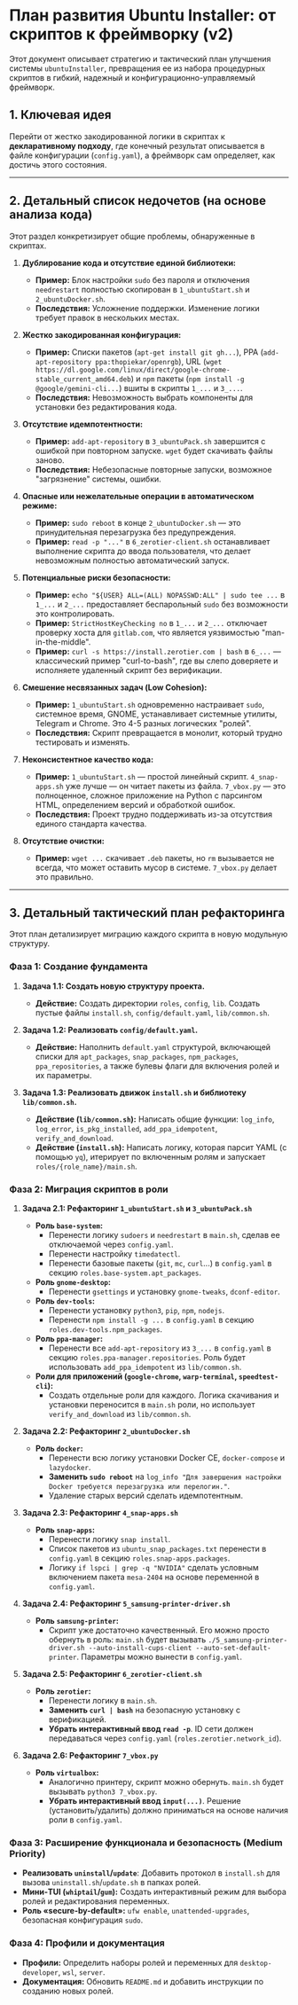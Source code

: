 # План развития Ubuntu Installer: от скриптов к фреймворку (v2)

Этот документ описывает стратегию и тактический план улучшения системы `ubuntuInstaller`, превращения ее из набора процедурных скриптов в гибкий, надежный и конфигурационно-управляемый фреймворк.

## 1. Ключевая идея

Перейти от жестко закодированной логики в скриптах к **декларативному подходу**, где конечный результат описывается в файле конфигурации (`config.yaml`), а фреймворк сам определяет, как достичь этого состояния.

---

## 2. Детальный список недочетов (на основе анализа кода)

Этот раздел конкретизирует общие проблемы, обнаруженные в скриптах.

1.  **Дублирование кода и отсутствие единой библиотеки:**
    *   **Пример:** Блок настройки `sudo` без пароля и отключения `needrestart` полностью скопирован в `1_ubuntuStart.sh` и `2_ubuntuDocker.sh`.
    *   **Последствия:** Усложнение поддержки. Изменение логики требует правок в нескольких местах.

2.  **Жестко закодированная конфигурация:**
    *   **Пример:** Списки пакетов (`apt-get install git gh...`), PPA (`add-apt-repository ppa:thopiekar/openrgb`), URL (`wget https://dl.google.com/linux/direct/google-chrome-stable_current_amd64.deb`) и `npm` пакеты (`npm install -g @google/gemini-cli...`) вшиты в скрипты `1_...` и `3_...`.
    *   **Последствия:** Невозможность выбрать компоненты для установки без редактирования кода.

3.  **Отсутствие идемпотентности:**
    *   **Пример:** `add-apt-repository` в `3_ubuntuPack.sh` завершится с ошибкой при повторном запуске. `wget` будет скачивать файлы заново.
    *   **Последствия:** Небезопасные повторные запуски, возможное "загрязнение" системы, ошибки.

4.  **Опасные или нежелательные операции в автоматическом режиме:**
    *   **Пример:** `sudo reboot` в конце `2_ubuntuDocker.sh` — это принудительная перезагрузка без предупреждения.
    *   **Пример:** `read -p "..."` в `6_zerotier-client.sh` останавливает выполнение скрипта до ввода пользователя, что делает невозможным полностью автоматический запуск.

5.  **Потенциальные риски безопасности:**
    *   **Пример:** `echo "${USER} ALL=(ALL) NOPASSWD:ALL" | sudo tee ...` в `1_...` и `2_...` предоставляет беспарольный `sudo` без возможности это контролировать.
    *   **Пример:** `StrictHostKeyChecking no` в `1_...` и `2_...` отключает проверку хоста для `gitlab.com`, что является уязвимостью "man-in-the-middle".
    *   **Пример:** `curl -s https://install.zerotier.com | bash` в `6_...` — классический пример "curl-to-bash", где вы слепо доверяете и исполняете удаленный скрипт без верификации.

6.  **Смешение несвязанных задач (Low Cohesion):**
    *   **Пример:** `1_ubuntuStart.sh` одновременно настраивает `sudo`, системное время, GNOME, устанавливает системные утилиты, Telegram и Chrome. Это 4-5 разных логических "ролей".
    *   **Последствия:** Скрипт превращается в монолит, который трудно тестировать и изменять.

7.  **Неконсистентное качество кода:**
    *   **Пример:** `1_ubuntuStart.sh` — простой линейный скрипт. `4_snap-apps.sh` уже лучше — он читает пакеты из файла. `7_vbox.py` — это полноценное, сложное приложение на Python с парсингом HTML, определением версий и обработкой ошибок.
    *   **Последствия:** Проект трудно поддерживать из-за отсутствия единого стандарта качества.

8.  **Отсутствие очистки:**
    *   **Пример:** `wget ...` скачивает `.deb` пакеты, но `rm` вызывается не всегда, что может оставить мусор в системе. `7_vbox.py` делает это правильно.

---

## 3. Детальный тактический план рефакторинга

Этот план детализирует миграцию каждого скрипта в новую модульную структуру.

### Фаза 1: Создание фундамента

1.  **Задача 1.1: Создать новую структуру проекта.**
    *   **Действие:** Создать директории `roles`, `config`, `lib`. Создать пустые файлы `install.sh`, `config/default.yaml`, `lib/common.sh`.

2.  **Задача 1.2: Реализовать `config/default.yaml`.**
    *   **Действие:** Наполнить `default.yaml` структурой, включающей списки для `apt_packages`, `snap_packages`, `npm_packages`, `ppa_repositories`, а также булевы флаги для включения ролей и их параметры.

3.  **Задача 1.3: Реализовать движок `install.sh` и библиотеку `lib/common.sh`.**
    *   **Действие (`lib/common.sh`):** Написать общие функции: `log_info`, `log_error`, `is_pkg_installed`, `add_ppa_idempotent`, `verify_and_download`.
    *   **Действие (`install.sh`):** Написать логику, которая парсит YAML (с помощью `yq`), итерирует по включенным ролям и запускает `roles/{role_name}/main.sh`.

### Фаза 2: Миграция скриптов в роли

1.  **Задача 2.1: Рефакторинг `1_ubuntuStart.sh` и `3_ubuntuPack.sh`**
    *   **Роль `base-system`:**
        *   Перенести логику `sudoers` и `needrestart` в `main.sh`, сделав ее отключаемой через `config.yaml`.
        *   Перенести настройку `timedatectl`.
        *   Перенести базовые пакеты (`git`, `mc`, `curl`...) в `config.yaml` в секцию `roles.base-system.apt_packages`.
    *   **Роль `gnome-desktop`:**
        *   Перенести `gsettings` и установку `gnome-tweaks`, `dconf-editor`.
    *   **Роль `dev-tools`:**
        *   Перенести установку `python3`, `pip`, `npm`, `nodejs`.
        *   Перенести `npm install -g ...` в `config.yaml` в секцию `roles.dev-tools.npm_packages`.
    *   **Роль `ppa-manager`:**
        *   Перенести все `add-apt-repository` из `3_...` в `config.yaml` в секцию `roles.ppa-manager.repositories`. Роль будет использовать `add_ppa_idempotent` из `lib/common.sh`.
    *   **Роли для приложений (`google-chrome`, `warp-terminal`, `speedtest-cli`):**
        *   Создать отдельные роли для каждого. Логика скачивания и установки переносится в `main.sh` роли, но использует `verify_and_download` из `lib/common.sh`.

2.  **Задача 2.2: Рефакторинг `2_ubuntuDocker.sh`**
    *   **Роль `docker`:**
        *   Перенести всю логику установки Docker CE, `docker-compose` и `lazydocker`.
        *   **Заменить `sudo reboot`** на `log_info "Для завершения настройки Docker требуется перезагрузка или перелогин."`.
        *   Удаление старых версий сделать идемпотентным.

3.  **Задача 2.3: Рефакторинг `4_snap-apps.sh`**
    *   **Роль `snap-apps`:**
        *   Перенести логику `snap install`.
        *   Список пакетов из `ubuntu_snap_packages.txt` перенести в `config.yaml` в секцию `roles.snap-apps.packages`.
        *   Логику `if lspci | grep -q "NVIDIA"` сделать условным включением пакета `mesa-2404` на основе переменной в `config.yaml`.

4.  **Задача 2.4: Рефакторинг `5_samsung-printer-driver.sh`**
    *   **Роль `samsung-printer`:**
        *   Скрипт уже достаточно качественный. Его можно просто обернуть в роль: `main.sh` будет вызывать `./5_samsung-printer-driver.sh --auto-install-cups-client --auto-set-default-printer`. Параметры можно вынести в `config.yaml`.

5.  **Задача 2.5: Рефакторинг `6_zerotier-client.sh`**
    *   **Роль `zerotier`:**
        *   Перенести логику в `main.sh`.
        *   **Заменить `curl | bash`** на безопасную установку с верификацией.
        *   **Убрать интерактивный ввод `read -p`**. ID сети должен передаваться через `config.yaml` (`roles.zerotier.network_id`).

6.  **Задача 2.6: Рефакторинг `7_vbox.py`**
    *   **Роль `virtualbox`:**
        *   Аналогично принтеру, скрипт можно обернуть. `main.sh` будет вызывать `python3 7_vbox.py`.
        *   **Убрать интерактивный ввод `input(...)`**. Решение (установить/удалить) должно приниматься на основе наличия роли в `config.yaml`.

### Фаза 3: Расширение функционала и безопасность (Medium Priority)

*   **Реализовать `uninstall`/`update`**: Добавить протокол в `install.sh` для вызова `uninstall.sh`/`update.sh` в папках ролей.
*   **Мини-TUI (`whiptail`/`gum`):** Создать интерактивный режим для выбора ролей и редактирования переменных.
*   **Роль «secure-by-default»:** `ufw enable`, `unattended-upgrades`, безопасная конфигурация `sudo`.

### Фаза 4: Профили и документация

*   **Профили:** Определить наборы ролей и переменных для `desktop-developer`, `wsl`, `server`.
*   **Документация:** Обновить `README.md` и добавить инструкции по созданию новых ролей.